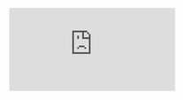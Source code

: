 ![Random Circles and Colors with Line](https://theoneandonlystack.github.io/Vu_Stack_ART2210/Sept18th/p5/Sept18th.html)